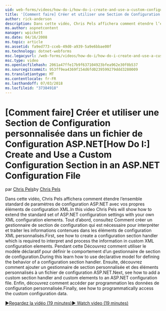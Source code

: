 ```yaml
---
uid: web-forms/videos/how-do-i/how-do-i-create-and-use-a-custom-configuration-section-in-an-aspnet-configuration-file
title: '[Comment faire] Créer et utiliser une Section de Configuration personnalisée dans un fichier de Configuration ASP.NET | Microsoft Docs'
author: rick-anderson
description: Dans cette vidéo, Chris Pels affichera comment étendre l’ensemble standard de paramètres de configuration ASP.NET avec vos propres éléments de configuration XML. Consultez tout d’abord, comment...
ms.author: aspnetcontent
manager: wpickett
ms.date: 04/16/2008
ms.topic: article
ms.assetid: fa9ed773-cceb-49d0-a939-5a9e6bbae00f
ms.technology: dotnet-webforms
msc.legacyurl: /web-forms/videos/how-do-i/how-do-i-create-and-use-a-custom-configuration-section-in-an-aspnet-configuration-file
msc.type: video
ms.openlocfilehash: 2061a47ffe17b9f637104923bfea962e30f0b537
ms.sourcegitcommit: 953ff9ea4369f154d6fd0239599279ddd3280009
ms.translationtype: MT
ms.contentlocale: fr-FR
ms.lasthandoff: 07/03/2018
ms.locfileid: "37384918"
---
```

<a name="how-do-i-create-and-use-a-custom-configuration-section-in-an-aspnet-configuration-file"></a><span data-ttu-id="671f9-104">[Comment faire] Créer et utiliser une Section de Configuration personnalisée dans un fichier de Configuration ASP.NET</span><span class="sxs-lookup"><span data-stu-id="671f9-104">[How Do I:] Create and Use a Custom Configuration Section in an ASP.NET Configuration File</span></span>
====================
<span data-ttu-id="671f9-105">par [Chris Pels](https://twitter.com/chrispels)</span><span class="sxs-lookup"><span data-stu-id="671f9-105">by [Chris Pels](https://twitter.com/chrispels)</span></span>

<span data-ttu-id="671f9-106">Dans cette vidéo, Chris Pels affichera comment étendre l’ensemble standard de paramètres de configuration ASP.NET avec vos propres éléments de configuration XML.</span><span class="sxs-lookup"><span data-stu-id="671f9-106">In this video Chris Pels will show how to extend the standard set of ASP.NET configuration settings with your own XML configuration elements.</span></span> <span data-ttu-id="671f9-107">Tout d’abord, consultez Comment créer un gestionnaire de section de configuration qui est nécessaire pour interpréter et traiter les informations contenues dans les éléments de configuration XML personnalisés.</span><span class="sxs-lookup"><span data-stu-id="671f9-107">First, see how to create a configuration section handler which is required to interpret and process the information in custom XML configuration elements.</span></span> <span data-ttu-id="671f9-108">Pendant cette Découvrez comment utiliser le modèle déclaratif pour définir le comportement d’un gestionnaire de section de configuration.</span><span class="sxs-lookup"><span data-stu-id="671f9-108">During this learn how to use declarative model for defining the behavior of a configuration section handler.</span></span> <span data-ttu-id="671f9-109">Ensuite, découvrez comment ajouter un gestionnaire de section personnalisée et des éléments personnalisés à un fichier de configuration ASP.NET.</span><span class="sxs-lookup"><span data-stu-id="671f9-109">Next, see how to add a custom section handler and custom elements to an ASP.NET configuration file.</span></span> <span data-ttu-id="671f9-110">Enfin, découvrez comment accéder par programmation les données de configuration personnalisée.</span><span class="sxs-lookup"><span data-stu-id="671f9-110">Finally, see how to programmatically access the custom configuration data.</span></span>

[<span data-ttu-id="671f9-111">&#9654;Regardez la vidéo (19 minutes)</span><span class="sxs-lookup"><span data-stu-id="671f9-111">&#9654; Watch video (19 minutes)</span></span>](https://channel9.msdn.com/Blogs/ASP-NET-Site-Videos/how-do-i-create-and-use-a-custom-configuration-section-in-an-aspnet-configuration-file)
